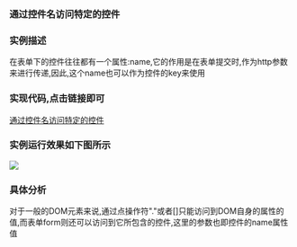 ### 通过控件名访问特定的控件

### 实例描述
在表单下的控件往往都有一个属性:name,它的作用是在表单提交时,作为http参数来进行传递,因此,这个name也可以作为控件的key来使用

### 实现代码,点击链接即可
[通过控件名访问特定的控件](通过控件名访问特定的控件.htm)

### 实例运行效果如下图所示
![](http://i.imgur.com/W4twx52.gif)

### 具体分析
对于一般的DOM元素来说,通过点操作符"."或者[]只能访问到DOM自身的属性的值,而表单form则还可以访问到它所包含的控件,这里的参数也即控件的name属性值

